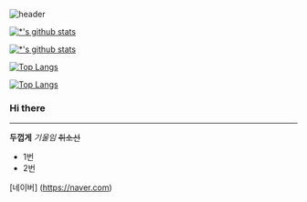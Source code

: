![header](https://capsule-render.vercel.app/api?type=egg&color=auto&height=300&section=header&text=깃허브%20특강&fontSize=90)

[![*'s github stats](https://github-readme-stats.vercel.app/api?username=arantian)](https://github.com/arantian)

[![*'s github stats](https://github-readme-stats.vercel.app/api?username=arantian&show_icons=true&theme=radical)](https://github.com/깃허브아이디)

[![Top Langs](https://github-readme-stats.vercel.app/api/top-langs/?username=arantian)](https://github.com/arantian/github-readme-stats)

[![Top Langs](https://github-readme-stats.vercel.app/api/top-langs/?username=arantian&layout=compact)](https://github.com/arantian/github-readme-stats)

### Hi there
---
**두껍게**
*기울임*
~~취소선~~

- 1번
- 2번

[네이버] (https://naver.com)
